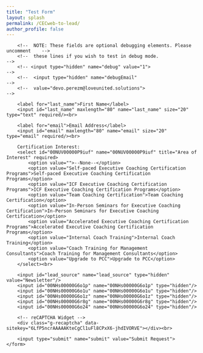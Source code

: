 ```yaml
---
title: "Test Form"
layout: splash
permalink: /CECweb-to-lead/
author_profile: false
---
```

<!--  NOTE: Please add the following <META> element to your page <HEAD>.      -->
<!--  If necessary, please modify the charset parameter to specify the        -->
<!--  character set of your HTML page.                                        -->
<META HTTP-EQUIV="Content-type" CONTENT="text/html; charset=UTF-8">

<!-- reCAPTCHA Script -->
<script src="https://www.google.com/recaptcha/api.js"></script>
<script>
 function timestamp() { var response = document.getElementById("g-recaptcha-response"); if (response == null || response.value.trim() == "") {var elems = JSON.parse(document.getElementsByName("captcha_settings")[0].value);elems["ts"] = JSON.stringify(new Date().getTime());document.getElementsByName("captcha_settings")[0].value = JSON.stringify(elems); } } setInterval(timestamp, 500); 
</script>

<!-- Success message (initially hidden) -->
<div id="successMessage" style="display: none; background-color: #d4edda; color: #155724; padding: 20px; border-radius: 8px; border: 1px solid #c3e6cb; margin-bottom: 20px; text-align: center;">
    <h3 style="margin: 0; color: #155724;">Thank you for subscribing</h3>
</div>

<!--  NOTE: Please add the following <FORM> element to your page.             -->
<div id="formContent">
    <form id="webToLeadForm" action="https://test.salesforce.com/servlet/servlet.WebToLead?encoding=UTF-8&orgId=00DRt00000GxBuM" method="POST">
        <input type="hidden" name='captcha_settings' value='{"keyname":"LUS","fallback":"true","orgId":"00DRt00000GxBuM","ts":""}'>
        <input type="hidden" name="oid" value="00DRt00000GxBuM">
        <input type="hidden" name="retURL" id="dynamicRetURL" value="">
        
        <!--  NOTE: These fields are optional debugging elements. Please uncomment    -->
        <!--  these lines if you wish to test in debug mode.                          -->
        <!-- <input type="hidden" name="debug" value="1">                               -->
        <!--  <input type="hidden" name="debugEmail"                                  -->
        <!--  value="devo.perezm@loveunited.solutions">                               -->
        
        <label for="last_name">First Name</label>
        <input id="last_name" maxlength="80" name="last_name" size="20" type="text" required/><br>
        
        <label for="email">Email Address</label>
        <input id="email" maxlength="80" name="email" size="20" type="email" required/><br>
        
        Certification Interest:
        <select id="00NUV00000P9iuf" name="00NUV00000P9iuf" title="Area of Interest" required>
            <option value="">--None--</option>
            <option value="Self-paced Executive Coaching Certification Programs">Self-paced Executive Coaching Certification Programs</option>
            <option value="ICF Executive Coaching Certification Programs">ICF Executive Coaching Certification Programs</option>
            <option value="Team Coaching Certification">Team Coaching Certification</option>
            <option value="In-Person Seminars for Executive Coaching Certification">In-Person Seminars for Executive Coaching Certification</option>
            <option value="Accelerated Executive Coaching Certification Programs">Accelerated Executive Coaching Certification Programs</option>
            <option value="Internal Coach Training">Internal Coach Training</option>
            <option value="Coach Training for Management Consultants">Coach Training for Management Consultants</option>
            <option value="Upgrade to PCC">Upgrade to PCC</option>
        </select><br>
        
        <input id="lead_source" name="lead_source" type="hidden" value="Newsletter"/>
        <input id="00NHs00000G6o1p" name="00NHs00000G6o1p" type="hidden"/>
        <input id="00NHs00000G6o1u" name="00NHs00000G6o1u" type="hidden"/>
        <input id="00NHs00000G6o1z" name="00NHs00000G6o1z" type="hidden"/>
        <input id="00NHs00000G6r8g" name="00NHs00000G6r8g" type="hidden"/>
        <input id="00NHs00000G6o24" name="00NHs00000G6o24" type="hidden"/>
        
        <!-- reCAPTCHA Widget -->
        <div class="g-recaptcha" data-sitekey="6LfP5ncrAAAAAKteCgCl1uFl8CPxX6-jhdIVORVE"></div><br>
        
        <input type="submit" name="submit" value="Submit Request">
    </form>
</div>

<script>
// Function to set dynamic return URL
function setDynamicReturnURL() {
    try {
        // Get current page URL without any existing parameters
        const currentUrl = window.location.protocol + '//' + window.location.host + window.location.pathname;
        
        // Add success parameter
        const returnUrl = currentUrl + '?success=true';
        
        // Set the return URL in the hidden field
        const retUrlField = document.getElementById('dynamicRetURL');
        if (retUrlField) {
            retUrlField.value = returnUrl;
        }
    } catch (error) {
        console.log('Error setting return URL:', error);
    }
}

// Check if success parameter is in URL
function checkForSuccess() {
    try {
        // Check for success parameter in URL
        const urlParams = new URLSearchParams(window.location.search);
        const success = urlParams.get('success');
        
        if (success === 'true') {
            // Show success message and hide form
            document.getElementById('successMessage').style.display = 'block';
            document.getElementById('formContent').style.display = 'none';
            
            // Clean up URL (remove success parameter)
            if (window.history && window.history.replaceState) {
                const newUrl = window.location.protocol + "//" + window.location.host + window.location.pathname;
                window.history.replaceState({path: newUrl}, '', newUrl);
            }
        }
    } catch (error) {
        console.log('Error checking for success parameter:', error);
    }
}

// Function to reset form and show it again
function resetForm() {
    document.getElementById('successMessage').style.display = 'none';
    document.getElementById('formContent').style.display = 'block';
    
    // Clear form fields
    document.getElementById('webToLeadForm').reset();
    
    // Reset the return URL
    setDynamicReturnURL();
}

// Initialize when page loads
window.addEventListener('load', function() {
    setDynamicReturnURL();
    checkForSuccess();
});

// Set return URL right before form submission
document.addEventListener('DOMContentLoaded', function() {
    const form = document.getElementById('webToLeadForm');
    if (form) {
        form.addEventListener('submit', function() {
            setDynamicReturnURL();
        });
    }
});

// Backup: Set return URL immediately when script runs
setDynamicReturnURL();
</script>
